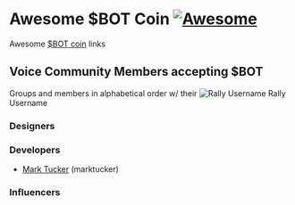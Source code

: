# Awesome $BOT Coin [![Awesome](https://awesome.re/badge.svg)](https://awesome.re)
Awesome [$BOT coin](https://www.rally.io/creator/BOT/) links


## Voice Community Members accepting $BOT
Groups and members in alphabetical order w/ their ![Rally Username](https://www.rally.io/images/rallyLogo.svg) Rally Username

### Designers

### Developers
- [Mark Tucker](https://github.com/rmtuckerphx) (marktucker)

### Influencers
